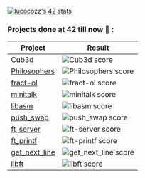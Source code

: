 [![lucocozz's 42 stats](https://badge42.herokuapp.com/api/stats/lucocozz)](https://matias.ma/nsfw/)

### Projects done at 42 till now 🤌 :
| Project | Result |
| ------- | ------ |
| [Cub3d] | ![Cub3d score](https://badge42.herokuapp.com/api/project/lucocozz/cub3d) |
| [Philosophers] | ![Philosophers score](https://badge42.herokuapp.com/api/project/lucocozz/Philosophers) |
| [fract-ol] | ![fract-ol score](https://badge42.herokuapp.com/api/project/lucocozz/fract-ol) |
| [minitalk] | ![minitalk score](https://badge42.herokuapp.com/api/project/lucocozz/minitalk) |
| [libasm] | ![libasm score](https://badge42.herokuapp.com/api/project/lucocozz/libasm) |
| [push_swap] | ![push_swap score](https://badge42.herokuapp.com/api/project/lucocozz/push_swap) |
| [ft_server] | ![ft-server score](https://badge42.herokuapp.com/api/project/lucocozz/ft_server) |
| [ft_printf] | ![ft-printf score](https://badge42.herokuapp.com/api/project/lucocozz/ft_printf) |
| [get_next_line] | ![get_next_line score](https://badge42.herokuapp.com/api/project/lucocozz/get_next_line) |
| [libft] | ![libft score](https://badge42.herokuapp.com/api/project/lucocozz/Libft) |

[Cub3d]: https://github.com/lucocozz/cub3d
[Philosophers]: https://github.com/lucocozz/philosopher
[fract-ol]: https://github.com/lucocozz/fract-ol
[minitalk]: https://github.com/lucocozz/minitalk
[libasm]: https://github.com/lucocozz/libasm
[push_swap]: https://github.com/lucocozz/push_swap
[ft_server]: https://github.com/lucocozz/ft_server
[ft_printf]: https://github.com/lucocozz/ft_printf
[get_next_line]: https://github.com/lucocozz/get_next_line
[libft]: https://github.com/lucocozz/libft
